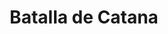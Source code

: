 ﻿---
title: "Batalla de Catana"
permalink: periodes_546.html
layout: periode
dataInici: -397
sidebar: periodes
pares:
  - 22:
    title: "Segunda guerra siciliana"
    dataInici: "(-410)"
    dataFi: "(-340)"

fills:
jocsPrincipals:
jocsEscenaris:
jocsEpoca:
jocsEpocaEscenaris:
---
